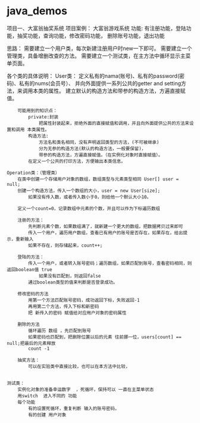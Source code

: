 # java_demos
项目一、大富翁抽奖系统
项目案例：  大富翁游戏系统
功能: 有注册功能，登陆功能，抽奖功能，查询功能，修改密码功能，
	  删除账号功能，退出功能

思路： 
	需要建立一个用户类，每次新建注册用户时new一下即可。
	需要建立一个管理类，具备增删改查的方法。
	需要建立一个测试类，在主方法中循环显示主菜单页面。
	
各个类的具体说明：
	User类：
		定义私有的nama(账号)、私有的password(密码)、私有的nums(会员号）、
		并向外面提供一系列公共的getter and setting方法，来调用本类的属性。
		建立默认的构造方法和带参的构造方法，方遍直接赋值。

		可能用到的知识点：
			private:封装
				把属性封装起来，拒绝外面的直接赋值和调用，并且向外面提供公共的方法来设置和调用 本类属性。
			构造方法:
				方法名和类名相同，没有声明返回类型的方法，(不可被继承)
				分为无参的构造方法(默认的构造方法，一般要保留)，
				带参的构造方法，方遍直接赋值。（在实例化对象时直接赋值）。
			在定义一个公共的打印方法，方便输出本类信息。
	
	Operation类：（管理类）
		在类中创建一个存储用户对象的数组，数组类型与元素类型相同 User[] user = null;
		创建一个构造方法，传入一个数组的大小，user = new User[size];
			如果没有传入数，或者传入数小于0，则给他一个默认大小10。
		
		定义一个count=0，记录数组中元素的个数，并且可以作为下标遍历数组
		
		注册的方法：
			先判断元素个数，如果数组满了，就新建一个更大的数组，把数据拷贝过来即可
			传入一个用户，遍历用户数组，查看已有用户的账号是否存在，如果存在，给出提示，重新输入
			如果不存在，则存储起来，count++;
		
		登陆的方法：
			传入一个用户，或者转入账号密码；遍历数组，如果匹配到账号，查看密码相同，则返回boolean值 true
				如果没有匹配到，则返回false
            通过boolean类型的值来判断是否登录成功。				
					
		修改密码的方法
			用第一个方法匹配账号密码，成功返回下标，失败返回-1
			再用第二个方法，传入下标和新密码       
			把 新传入的密码 赋值给对应用户对象的密码属性 
		
		删除的方法
		    循环遍历 数组 ，先匹配到账号
		    如果密码也匹配到，把删除位置以后的元素 往前挪一位，users[count] == null;把最后的元素释放
		    count -1

		抽奖方法：
			可以在实验类中直接比较，也可以在本方法中比较，

			
	测试类：
		实例化对象的准备幸运数字  ，死循环，保持可以 一直在主菜单状态
  		用switch  进入不同的 功能
		每个功能 
			有的设置死循环，重复判断 输入的账号密码，
			有的创建 用户对象
